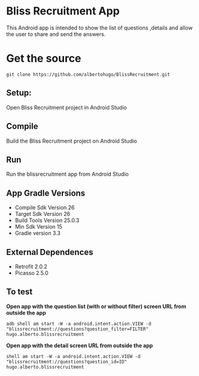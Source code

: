 # Bliss Recruitment App

This Android app is intended to show the list of questions ,details and allow the user to share and send the answers.

# Get the source
	git clone https://github.com/albertohugo/BlissRecruitment.git

## Setup:
Open Bliss Recruitment project in Android Studio

## Compile
Build the Bliss Recruitment project on Android Studio

## Run
Run the blissrecruitment app from Android Studio 

## App Gradle Versions
 * Compile Sdk Version 26
 * Target Sdk Version 26
 * Build Tools Version 25.0.3
 * Min Sdk Version 15
 * Gradle version 3.3
 
## External Dependences
 * Retrofit 2.0.2
 * Picasso 2.5.0

 
## To test
 
 
**Open app with the question list (with or without filter) screen URL from outside the app**

	adb shell am start -W -a android.intent.action.VIEW -d "blissrecruitment://questions?question_filter=FILTER" hugo.alberto.blissrecruitment 

**Open app with the detail screen URL from outside the app**

	shell am start -W -a android.intent.action.VIEW -d "blissrecruitment://questions?question_id=ID" hugo.alberto.blissrecruitment 
